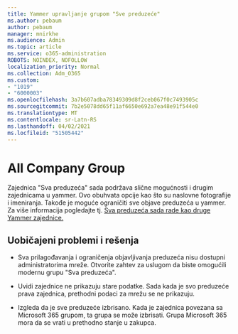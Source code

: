 ```yaml
---
title: Yammer upravljanje grupom "Sve preduzeće"
ms.author: pebaum
author: pebaum
manager: mnirkhe
ms.audience: Admin
ms.topic: article
ms.service: o365-administration
ROBOTS: NOINDEX, NOFOLLOW
localization_priority: Normal
ms.collection: Adm_O365
ms.custom:
- "1019"
- "6000003"
ms.openlocfilehash: 3a7b607adba78349309d8f2ceb067f0c7493905c
ms.sourcegitcommit: 7b2e5078dd65f11af6650e692a7ea48e91f544e0
ms.translationtype: MT
ms.contentlocale: sr-Latn-RS
ms.lasthandoff: 04/02/2021
ms.locfileid: "51505442"
---
```

# <a name="all-company-group"></a>All Company Group

Zajednica "Sva preduzeća" sada podržava slične mogućnosti i drugim zajednicama u yammer. Ovo obuhvata opcije kao što su naslovne fotografije i imeniranja. Takođe je moguće ograničiti sve objave preduzeća u yammer. Za više informacija pogledajte tj. [Sva preduzeća sada rade kao druge Yammer zajednice.](https://docs.microsoft.com/yammer/manage-yammer-groups/yammer-all-company-yammer-community)

## <a name="common-issues-and-solutions"></a>Uobičajeni problemi i rešenja

- Sva prilagođavanja i ograničenja objavljivanja preduzeća nisu dostupni administratorima mreže. Otvorite zahtev za uslugom da biste omogućili modernu grupu "Sva preduzeća".

- Uvidi zajednice ne prikazuju stare podatke. Sada kada je svo preduzeće prava zajednica, prethodni podaci za mrežu se ne prikazuju.

- Izgleda da je sve preduzeće izbrisano. Kada je zajednica povezana sa Microsoft 365 grupom, ta grupa se može izbrisati. Grupa Microsoft 365 mora da se vrati u prethodno stanje u zakupca.

